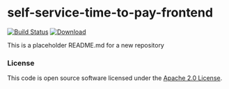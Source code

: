 # self-service-time-to-pay-frontend

[![Build Status](https://travis-ci.org/hmrc/self-service-time-to-pay-frontend.svg?branch=master)](https://travis-ci.org/hmrc/self-service-time-to-pay-frontend) [ ![Download](https://api.bintray.com/packages/hmrc/releases/self-service-time-to-pay-frontend/images/download.svg) ](https://bintray.com/hmrc/releases/self-service-time-to-pay-frontend/_latestVersion)

This is a placeholder README.md for a new repository

### License

This code is open source software licensed under the [Apache 2.0 License]("http://www.apache.org/licenses/LICENSE-2.0.html").
